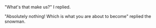 "What's that make us?" I replied.

"Absolutely nothing! Which is what you are about to become" replied the snowman.
